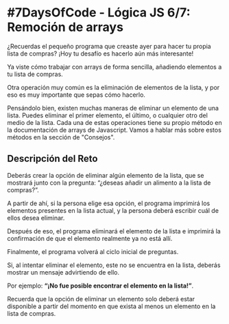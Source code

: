 # #7DaysOfCode - Lógica JS 6/7: Remoción de arrays

¿Recuerdas el pequeño programa que creaste ayer para hacer tu propia lista de compras? ¡Hoy tu desafío es hacerlo aún más interesante!

Ya viste cómo trabajar con arrays de forma sencilla, añadiendo elementos a tu lista de compras.

Otra operación muy común es la eliminación de elementos de la lista, y por eso es muy importante que sepas cómo hacerlo.

Pensándolo bien, existen muchas maneras de eliminar un elemento de una lista. Puedes eliminar el primer elemento, el último, o cualquier otro del medio de la lista. Cada una de estas operaciones tiene su propio método en la documentación de arrays de Javascript. Vamos a hablar más sobre estos métodos en la sección de "Consejos".

## Descripción del Reto

Deberás crear la opción de eliminar algún elemento de la lista, que se mostrará junto con la pregunta: “¿deseas añadir un alimento a la lista de compras?”.

A partir de ahí, si la persona elige esa opción, el programa imprimirá los elementos presentes en la lista actual, y la persona deberá escribir cuál de ellos desea eliminar.

Después de eso, el programa eliminará el elemento de la lista e imprimirá la confirmación de que el elemento realmente ya no está allí.

Finalmente, el programa volverá al ciclo inicial de preguntas.

Si, al intentar eliminar el elemento, este no se encuentra en la lista, deberás mostrar un mensaje advirtiendo de ello.

Por ejemplo: **“¡No fue posible encontrar el elemento en la lista!”**.

Recuerda que la opción de eliminar un elemento solo deberá estar disponible a partir del momento en que exista al menos un elemento en la lista de compras.
